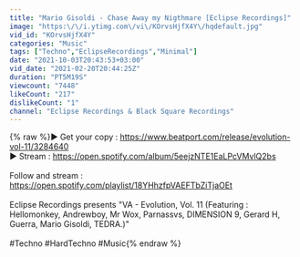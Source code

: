 ```yaml
---
title: "Mario Gisoldi - Chase Away my Nigthmare [Eclipse Recordings]"
image: "https:\/\/i.ytimg.com\/vi\/KOrvsHjfX4Y\/hqdefault.jpg"
vid_id: "KOrvsHjfX4Y"
categories: "Music"
tags: ["Techno","EclipseRecordings","Minimal"]
date: "2021-10-03T20:43:53+03:00"
vid_date: "2021-02-20T20:44:25Z"
duration: "PT5M19S"
viewcount: "7448"
likeCount: "217"
dislikeCount: "1"
channel: "Eclipse Recordings & Black Square Recordings"
---
```

{% raw %}► Get your copy :  <a rel="nofollow" target="blank" href="https://www.beatport.com/release/evolution-vol-11/3284640">https://www.beatport.com/release/evolution-vol-11/3284640</a><br />► Stream : <a rel="nofollow" target="blank" href="https://open.spotify.com/album/5eejzNTE1EaLPcVMvlQ2bs">https://open.spotify.com/album/5eejzNTE1EaLPcVMvlQ2bs</a><br /><br />Follow and stream : <a rel="nofollow" target="blank" href="https://open.spotify.com/playlist/18YHhzfpVAEFTbZiTjaOEt">https://open.spotify.com/playlist/18YHhzfpVAEFTbZiTjaOEt</a><br /><br />Eclipse Recordings presents &quot;VA - Evolution, Vol. 11  (Featuring : Hellomonkey, Andrewboy, Mr Wox, Parnassvs, DIMENSION 9, Gerard H, Guerra, Mario Gisoldi, TEDRA.)&quot;<br /><br />#Techno​​ #HardTechno #Music{% endraw %}
